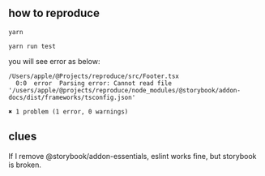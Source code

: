 ## how to reproduce

```
yarn 

yarn run test
```
you will see error as below:

```
/Users/apple/@Projects/reproduce/src/Footer.tsx
  0:0  error  Parsing error: Cannot read file '/users/apple/@projects/reproduce/node_modules/@storybook/addon-docs/dist/frameworks/tsconfig.json'

✖ 1 problem (1 error, 0 warnings)
```

## clues

If I remove @storybook/addon-essentials, eslint works fine, but storybook is broken.